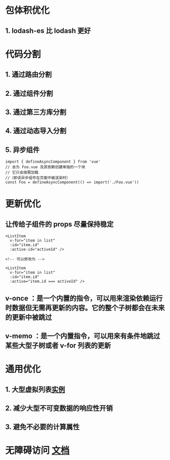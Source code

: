 # 包体积优化
## 1. lodash-es 比 lodash 更好

# 代码分割
## 1. 通过路由分割
## 2. 通过组件分割
## 3. 通过第三方库分割
## 4. 通过动态导入分割
## 5. 异步组件
```
import { defineAsyncComponent } from 'vue'
// 会为 Foo.vue 及其依赖创建单独的一个块
// 它只会按需加载
//（即该异步组件在页面中被渲染时）
const Foo = defineAsyncComponent(() => import('./Foo.vue'))
```

# 更新优化
## 让传给子组件的 props 尽量保持稳定
```
<ListItem
  v-for="item in list"
  :id="item.id"
  :active-id="activeId" />

<!-- 可以修改为 -->

<ListItem
  v-for="item in list"
  :id="item.id"
  :active="item.id === activeId" />

```
## v-once ：是一个内置的指令，可以用来渲染依赖运行时数据但无需再更新的内容。它的整个子树都会在未来的更新中被跳过

## v-memo ：是一个内置指令，可以用来有条件地跳过某些大型子树或者 v-for 列表的更新

# 通用优化
## 1. 大型虚拟列表<a href='https://cn.vuejs.org/guide/best-practices/performance.html#virtualize-large-lists'>实例</a>
## 2. 减少大型不可变数据的响应性开销
## 3. 避免不必要的计算属性

# 无障碍访问 <a href='https://cn.vuejs.org/guide/best-practices/accessibility.html#content-structure'>文档</a>